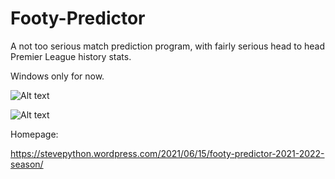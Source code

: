 # Footy-Predictor
A not too serious match prediction program, with fairly serious head to head Premier League history stats.

Windows only for now.

![Alt text](https://i.postimg.cc/X7Zv19dx/footy-predictor-v124-screenshot.png"")

![Alt text](https://i.postimg.cc/jSPStK87/footy3.png"")

Homepage:

https://stevepython.wordpress.com/2021/06/15/footy-predictor-2021-2022-season/
